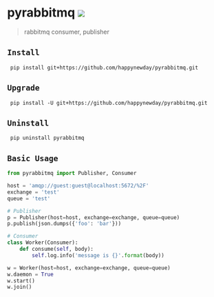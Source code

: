 pyrabbitmq
![](https://img.shields.io/badge/python%20-%203.8-brightgreen.svg)
========
> rabbitmq consumer, publisher

## `Install`
` pip install git+https://github.com/happynewday/pyrabbitmq.git`

## `Upgrade`
` pip install -U git+https://github.com/happynewday/pyrabbitmq.git`

## `Uninstall`
` pip uninstall pyrabbitmq`

## `Basic Usage`
```python
from pyrabbitmq import Publisher, Consumer

host = 'amqp://guest:guest@localhost:5672/%2F'
exchange = 'test'
queue = 'test'

# Publisher
p = Publisher(host=host, exchange=exchange, queue=queue)
p.publish(json.dumps({'foo': 'bar'}))

# Consumer
class Worker(Consumer):
    def consume(self, body):
        self.log.info('message is {}'.format(body))

w = Worker(host=host, exchange=exchange, queue=queue)
w.daemon = True
w.start()
w.join()

```
